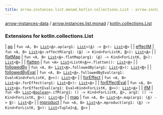 ```yaml
---
title: arrow.instances.list.monad.kotlin.collections.List - arrow-instances-data
---
```


[arrow-instances-data](../../index.html) / [arrow.instances.list.monad](../index.html) / [kotlin.collections.List](./index.html)

### Extensions for kotlin.collections.List

| [ap](ap.html) | `fun <A, B> `[`List`](https://kotlinlang.org/api/latest/jvm/stdlib/kotlin.collections/-list/index.html)`<`[`A`](ap.html#A)`>.ap(arg1: `[`List`](https://kotlinlang.org/api/latest/jvm/stdlib/kotlin.collections/-list/index.html)`<(`[`A`](ap.html#A)`) -> `[`B`](ap.html#B)`>): `[`List`](https://kotlinlang.org/api/latest/jvm/stdlib/kotlin.collections/-list/index.html)`<`[`B`](ap.html#B)`>` |
| [effectM](effect-m.html) | `fun <A, B> `[`List`](https://kotlinlang.org/api/latest/jvm/stdlib/kotlin.collections/-list/index.html)`<`[`A`](effect-m.html#A)`>.effectM(arg1: (`[`A`](effect-m.html#A)`) -> Kind<ForListK, `[`B`](effect-m.html#B)`>): `[`List`](https://kotlinlang.org/api/latest/jvm/stdlib/kotlin.collections/-list/index.html)`<`[`A`](effect-m.html#A)`>` |
| [flatMap](flat-map.html) | `fun <A, B> `[`List`](https://kotlinlang.org/api/latest/jvm/stdlib/kotlin.collections/-list/index.html)`<`[`A`](flat-map.html#A)`>.flatMap(arg1: (`[`A`](flat-map.html#A)`) -> Kind<ForListK, `[`B`](flat-map.html#B)`>): `[`List`](https://kotlinlang.org/api/latest/jvm/stdlib/kotlin.collections/-list/index.html)`<`[`B`](flat-map.html#B)`>` |
| [flatten](flatten.html) | `fun <A> `[`List`](https://kotlinlang.org/api/latest/jvm/stdlib/kotlin.collections/-list/index.html)`<ListK<`[`A`](flatten.html#A)`>>.flatten(): `[`List`](https://kotlinlang.org/api/latest/jvm/stdlib/kotlin.collections/-list/index.html)`<`[`A`](flatten.html#A)`>` |
| [followedBy](followed-by.html) | `fun <A, B> `[`List`](https://kotlinlang.org/api/latest/jvm/stdlib/kotlin.collections/-list/index.html)`<`[`A`](followed-by.html#A)`>.followedBy(arg1: `[`List`](https://kotlinlang.org/api/latest/jvm/stdlib/kotlin.collections/-list/index.html)`<`[`B`](followed-by.html#B)`>): `[`List`](https://kotlinlang.org/api/latest/jvm/stdlib/kotlin.collections/-list/index.html)`<`[`B`](followed-by.html#B)`>` |
| [followedByEval](followed-by-eval.html) | `fun <A, B> `[`List`](https://kotlinlang.org/api/latest/jvm/stdlib/kotlin.collections/-list/index.html)`<`[`A`](followed-by-eval.html#A)`>.followedByEval(arg1: Eval<Kind<ForListK, `[`B`](followed-by-eval.html#B)`>>): `[`List`](https://kotlinlang.org/api/latest/jvm/stdlib/kotlin.collections/-list/index.html)`<`[`B`](followed-by-eval.html#B)`>` |
| [forEffect](for-effect.html) | `fun <A, B> `[`List`](https://kotlinlang.org/api/latest/jvm/stdlib/kotlin.collections/-list/index.html)`<`[`A`](for-effect.html#A)`>.forEffect(arg1: `[`List`](https://kotlinlang.org/api/latest/jvm/stdlib/kotlin.collections/-list/index.html)`<`[`B`](for-effect.html#B)`>): `[`List`](https://kotlinlang.org/api/latest/jvm/stdlib/kotlin.collections/-list/index.html)`<`[`A`](for-effect.html#A)`>` |
| [forEffectEval](for-effect-eval.html) | `fun <A, B> `[`List`](https://kotlinlang.org/api/latest/jvm/stdlib/kotlin.collections/-list/index.html)`<`[`A`](for-effect-eval.html#A)`>.forEffectEval(arg1: Eval<Kind<ForListK, `[`B`](for-effect-eval.html#B)`>>): `[`List`](https://kotlinlang.org/api/latest/jvm/stdlib/kotlin.collections/-list/index.html)`<`[`A`](for-effect-eval.html#A)`>` |
| [ifM](if-m.html) | `fun <B> `[`List`](https://kotlinlang.org/api/latest/jvm/stdlib/kotlin.collections/-list/index.html)`<`[`Boolean`](https://kotlinlang.org/api/latest/jvm/stdlib/kotlin/-boolean/index.html)`>.ifM(arg1: () -> Kind<ForListK, `[`B`](if-m.html#B)`>, arg2: () -> Kind<ForListK, `[`B`](if-m.html#B)`>): `[`List`](https://kotlinlang.org/api/latest/jvm/stdlib/kotlin.collections/-list/index.html)`<`[`B`](if-m.html#B)`>` |
| [map](map.html) | `fun <A, B> `[`List`](https://kotlinlang.org/api/latest/jvm/stdlib/kotlin.collections/-list/index.html)`<`[`A`](map.html#A)`>.map(arg1: (`[`A`](map.html#A)`) -> `[`B`](map.html#B)`): `[`List`](https://kotlinlang.org/api/latest/jvm/stdlib/kotlin.collections/-list/index.html)`<`[`B`](map.html#B)`>` |
| [mproduct](mproduct.html) | `fun <A, B> `[`List`](https://kotlinlang.org/api/latest/jvm/stdlib/kotlin.collections/-list/index.html)`<`[`A`](mproduct.html#A)`>.mproduct(arg1: (`[`A`](mproduct.html#A)`) -> Kind<ForListK, `[`B`](mproduct.html#B)`>): `[`List`](https://kotlinlang.org/api/latest/jvm/stdlib/kotlin.collections/-list/index.html)`<Tuple2<`[`A`](mproduct.html#A)`, `[`B`](mproduct.html#B)`>>` |

